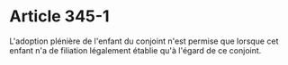 # Article 345-1

L'adoption plénière de l'enfant du conjoint n'est permise que lorsque cet enfant n'a de filiation légalement établie qu'à l'égard de ce conjoint.